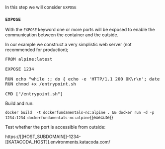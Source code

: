 In this step we will consider `EXPOSE`

### `EXPOSE`

With the `EXPOSE` keyword one or more ports will be exposed to enable the communication between the container and the outside.

In our example we construct a very simplistic web server (not recommended for production);

<pre class="file" data-filename="Dockerfile" data-target="replace">FROM alpine:latest

EXPOSE 1234

RUN echo "while :; do { echo -e 'HTTP/1.1 200 OK\r\n'; date } | nc -l 8080; done" > /entrypoint.sh
RUN chmod +x /entrypoint.sh

CMD ["/entrypoint.sh"]
</pre>

Build and run:

`docker build  -t dockerfundamentals-nc:alpine . && docker run -d -p 1234:1234 dockerfundamentals-nc:alpine`{{execute}}

Test whether the port is accessible from outside:

https://[[HOST_SUBDOMAIN]]-1234-[[KATACODA_HOST]].environments.katacoda.com/

